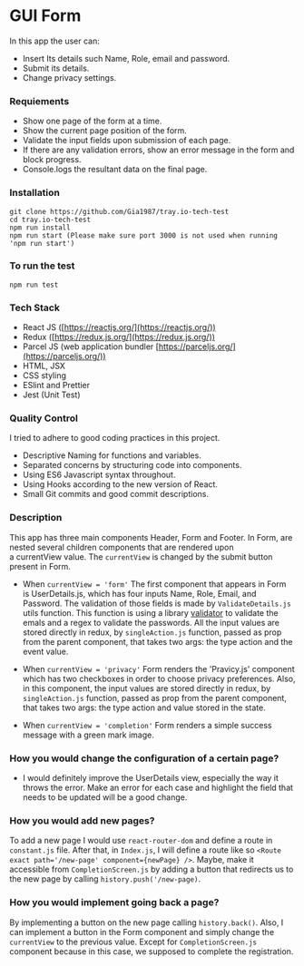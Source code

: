 # GUI Form

In this app the user can:

-   Insert Its details such Name, Role, email and password.
-   Submit its details.
-   Change privacy settings.

### Requiements

-   Show one page of the form at a time.
-   Show the current page position of the form.
-   Validate the input fields upon submission of each page.
-   If there are any validation errors, show an error message in the form
    and block progress.
-   Console.logs the resultant data on the final page.

### Installation

```
git clone https://github.com/Gia1987/tray.io-tech-test
cd tray.io-tech-test
npm run install
npm run start (Please make sure port 3000 is not used when running 'npm run start')
```

### To run the test

```
npm run test
```

### Tech Stack

-   React JS ([https://reactjs.org/](https://reactjs.org/))
-   Redux ([https://redux.js.org/](https://redux.js.org/))
-   Parcel JS (web application bundler [https://parceljs.org/](https://parceljs.org/))
-   HTML, JSX
-   CSS styling
-   ESlint and Prettier
-   Jest (Unit Test)

### Quality Control

I tried to adhere to good coding practices in this project.

-   Descriptive Naming for functions and variables.
-   Separated concerns by structuring code into components.
-   Using ES6 Javascript syntax throughout.
-   Using Hooks according to the new version of React.
-   Small Git commits and good commit descriptions.

### Description

This app has three main components Header, Form and Footer. In Form, are nested several children components that are rendered upon a currentView value. The `currentView` is changed by the submit button present in Form.

-   When `currentView = 'form'` The first component that appears in Form is UserDetails.js, which has four inputs Name, Role, Email, and Password. The validation of those fields is made by `ValidateDetails.js` utils function.
    This function is using a library [validator](https://www.npmjs.com/package/validator) to validate the emals and a regex to validate the passwords.
    All the input values are stored directly in redux, by `singleAction.js` function, passed as prop from the parent component, that takes two args: the type action and the event value.

-   When `currentView = 'privacy'` Form renders the 'Pravicy.js' component which has two checkboxes in order to choose privacy preferences. Also, in this component,
    the input values are stored directly in redux, by `singleAction.js` function, passed as prop from the parent component, that takes two args: the type action and value stored in the state.

-   When `currentView = 'completion'` Form renders a simple success message with a green mark image.

### How you would change the configuration of a certain page?

-   I would definitely improve the UserDetails view, especially the way it throws the error. Make an error for each case and highlight the field that needs to be updated will be a good change.

### How you would add new pages?

To add a new page I would use `react-router-dom` and define a route in `constant.js` file. After that, in `Index.js`, I will define a route like so `<Route exact path='/new-page' component={newPage} />`. Maybe, make it accessible from `CompletionScreen.js` by adding a button that redirects us to the new page by calling `history.push('/new-page)`.

### How you would implement going back a page?

By implementing a button on the new page calling `history.back()`. Also, I can implement a button in the Form component and simply change the `currentView` to the previous value. Except for `CompletionScreen.js` component because in this case, we supposed to complete the registration.
